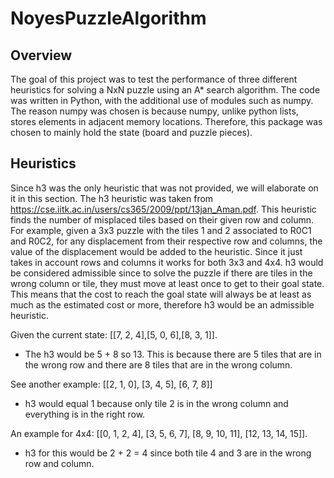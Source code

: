 # NoyesPuzzleAlgorithm
## Overview
The goal of this project was to test the performance of three different heuristics for solving a
NxN puzzle using an A* search algorithm. The code was written in Python, with the additional
use of modules such as numpy. The reason numpy was chosen is because numpy, unlike python
lists, stores elements in adjacent memory locations. Therefore, this package was chosen to
mainly hold the state (board and puzzle pieces).
## Heuristics
Since h3 was the only heuristic that was not provided, we will elaborate on it in this section. The
h3 heuristic was taken from https://cse.iitk.ac.in/users/cs365/2009/ppt/13jan_Aman.pdf.
This heuristic finds the number of misplaced tiles based on their given row and column. For
example, given a 3x3 puzzle with the tiles 1 and 2 associated to R0C1 and R0C2, for any
displacement from their respective row and columns, the value of the displacement would be
added to the heuristic. Since it just takes in account rows and columns it works for both 3x3 and
4x4. h3 would be considered admissible since to solve the puzzle if there are tiles in the wrong
column or tile, they must move at least once to get to their goal state. This means that the cost to
reach the goal state will always be at least as much as the estimated cost or more, therefore h3
would be an admissible heuristic.

Given the current state: [[7, 2, 4],[5, 0, 6],[8, 3, 1]].
- The h3 would be 5 + 8 so 13. This is because there are 5 tiles that are in the wrong row
and there are 8 tiles that are in the wrong column.

See another example: [[2, 1, 0], [3, 4, 5], [6, 7, 8]]
- h3 would equal 1 because only tile 2 is in the wrong column and everything is in the
right row.

An example for 4x4: [[0, 1, 2, 4], [3, 5, 6, 7], [8, 9, 10, 11], [12, 13, 14, 15]].
- h3 for this would be 2 + 2 = 4 since both tile 4 and 3 are in the wrong row and column.
